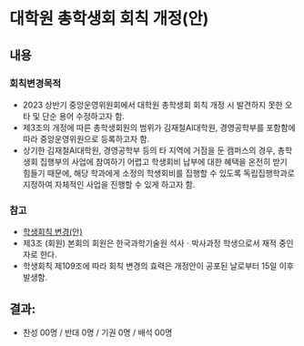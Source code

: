 대학원 총학생회 회칙 개정(안)
===

## 내용
### 회칙변경목적

- 2023 상반기 중앙운영위원회에서 대학원 총학생회 회칙 개정 시 발견하지 못한 오타 및 단순 용어 수정하고자 함.
- 제3조의 개정에 따른 총학생회원의 범위가 김재철AI대학원, 경영공학부를 포함함에 따라 중앙운영위원으로 등록하고자 함.
- 상기한 김재철AI대학원, 경영공학부 등의 타 지역에 거점을 둔 캠퍼스의 경우, 총학생회 집행부의 사업에 참여하기 어렵고 학생회비 납부에 대한 혜택을 온전히 받기 힘들기 때문에, 해당 학과에게 소정의 학생회비를 집행할 수 있도록 독립집행학과로 지정하여 자체적인 사업을 진행할 수 있게 하고자 함.

### 참고
 - [학생회칙 변경(안)](https://docs.google.com/spreadsheets/d/1-tobMu_s3dZsQr18Rw3IBO-Xf30c7V1e5AAtBXZCCfA/edit?usp=sharing)
 - 제3조 (회원) 본회의 회원은 한국과학기술원 석사ㆍ박사과정 학생으로서 재적 중인 자로 한다.
 - 학생회칙 제109조에 따라 회칙 변경의 효력은 개정안이 공포된 날로부터 15일 이후 발생함.

## 결과:
- 찬성 00명 / 반대 0명 / 기권 0명 / 배석 00명
